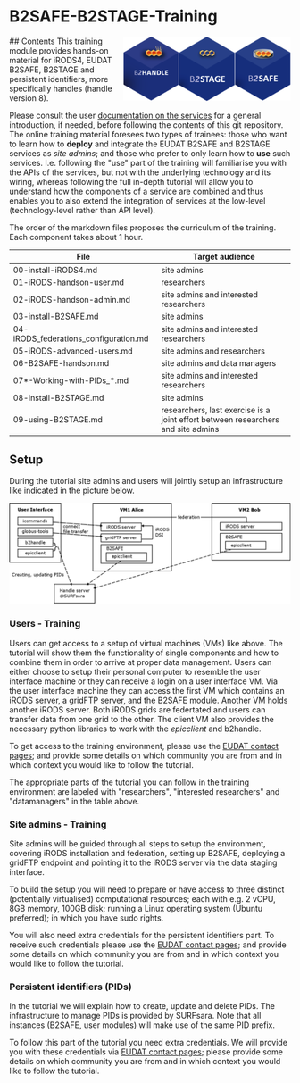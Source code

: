 # B2SAFE-B2STAGE-Training
<img align="right" src="img/B2SAFE.png" width="100px">
<img align="right" src="img/B2STAGE.png" width="100px">
<img align="right" src="img/B2HANDLE.png" width="100px">
## Contents
This training module provides hands-on material for iRODS4, EUDAT B2SAFE, B2STAGE and persistent identifiers, more specifically handles (handle version 8).

Please consult the user [documentation on the services](https://eudat.eu/services/userdoc) for a general introduction, if needed, before following the contents of this git repository. The online training material foresees two types of trainees: those who want to learn how to **deploy**  and integrate the EUDAT B2SAFE and B2STAGE services as *site admins*; and those who prefer to only learn how to **use** such services. I.e. following the "use" part of the training will familiarise you with the APIs of the services, but not with the underlying technology and its wiring, whereas following the full in-depth tutorial will allow you to understand how the components of a service are combined and thus enables you to also extend the integration of services at the low-level (technology-level rather than API level).

The order of the markdown files proposes the curriculum of the training. Each component takes about 1 hour.

File | Target audience
------|-------------------
00-install-iRODS4.md | site admins
01-iRODS-handson-user.md | researchers
02-iRODS-handson-admin.md	| site admins and interested researchers
03-install-B2SAFE.md	| site admins
04-iRODS_federations_configuration.md	| site admins and interested researchers
05-iRODS-advanced-users.md	| site admins and researchers
06-B2SAFE-handson.md	| site admins and data managers
07\*-Working-with-PIDs_\*.md | site admins and interested researchers
08-install-B2STAGE.md | site admins
09-using-B2STAGE.md | researchers, last exercise is a joint effort between researchers and site admins

## Setup
During the tutorial site admins and users will jointly setup an infrastructure like indicated in the picture below.

<img align="centre" src="img/VM-setup.png" width="800px">

### Users - Training
Users can get access to a setup of virtual machines (VMs) like above. The tutorial will show them the functionality of single components and how to combine them in order to arrive at proper data management.
Users can either choose to setup their personal computer to resemble the user interface machine or they can receive a login on a user interface VM.
Via the user interface machine they can access the first VM which contains an iRODS server, a gridFTP server, and the B2SAFE module.
Another VM holds another iRODS server. Both iRODS grids are federtated and users can transfer data from one grid to the other.
The client VM also provides the necessary python libraries to work with the *epicclient* and b2handle.


To get access to the training environment, please use the [EUDAT contact pages](https://eudat.eu/support-request?service=DOCUMENTATION); and provide some details on which community you are from and in which context you would like to follow the tutorial. 


The appropriate parts of the tutorial you can follow in the training environment are labeled with "researchers", "interested researchers" and "datamanagers" in the table above.

### Site admins - Training
Site admins will be guided through all steps to setup the environment, covering iRODS installation and federation, setting up B2SAFE, deploying a gridFTP endpoint and pointing it to the iRODS server via the data staging interface. 

To build the setup you will need to prepare or have access to three distinct (potentially virtualised) computational resources; each with e.g. 2 vCPU, 8GB memory, 100GB disk; running a Linux operating system (Ubuntu preferred); in which you have sudo rights. 

You will also need extra credentials for the persistent identifiers part. To receive such credentials please use the [EUDAT contact pages](https://eudat.eu/support-request?service=DOCUMENTATION); and provide some details on which community you are from and in which context you would like to follow the tutorial. 

### Persistent identifiers (PIDs)
In the tutorial we will explain how to create, update and delete PIDs. The infrastructure to manage PIDs is provided by SURFsara.
Note that all instances (B2SAFE, user modules) will make use of the same PID prefix. 

To follow this part of the tutorial you need extra credentials. We will provide you with these credentials via [EUDAT contact pages](https://eudat.eu/support-request?service=DOCUMENTATION); please provide some details on which community you are from and in which context you would like to follow the tutorial. 

